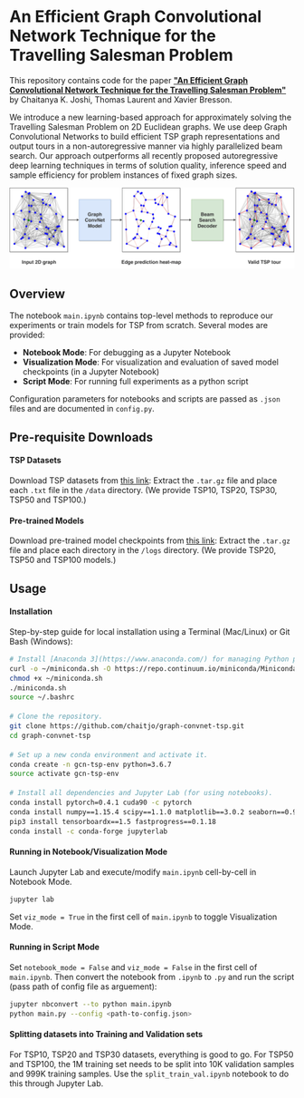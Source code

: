 # An Efficient Graph Convolutional Network Technique for the Travelling Salesman Problem

This repository contains code for the paper 
[**"An Efficient Graph Convolutional Network Technique for the Travelling Salesman Problem"**](https://arxiv.org/abs/1906.01227)
by Chaitanya K. Joshi, Thomas Laurent and Xavier Bresson.

We introduce a new learning-based approach for approximately solving the
Travelling Salesman Problem on 2D Euclidean graphs. 
We use deep Graph Convolutional Networks to build efficient TSP graph representations 
and output tours in a non-autoregressive manner via highly parallelized beam search. 
Our approach outperforms all recently proposed autoregressive deep learning 
techniques in terms of solution quality, inference speed and sample efficiency 
for problem instances of fixed graph sizes. 

![model-blocks](/res/model-blocks.png)

## Overview

The notebook `main.ipynb` contains top-level methods to reproduce our experiments or train models for TSP from scratch.
Several modes are provided:
- **Notebook Mode**: For debugging as a Jupyter Notebook
- **Visualization Mode**: For visualization and evaluation of saved model checkpoints (in a Jupyter Notebook)
- **Script Mode**: For running full experiments as a python script

Configuration parameters for notebooks and scripts are passed as `.json` files and are documented in `config.py`.

## Pre-requisite Downloads

#### TSP Datasets
Download TSP datasets from [this link](https://drive.google.com/open?id=1-5W-S5e7CKsJ9uY9uVXIyxgbcZZNYBrp): 
Extract the `.tar.gz` file and place each `.txt` file in the `/data` directory. (We provide TSP10, TSP20, TSP30, TSP50 and TSP100.) 

#### Pre-trained Models
Download pre-trained model checkpoints from [this link](https://drive.google.com/open?id=1qmk1_5a8XT_hrOV_i3uHM9tMVnZBFEAF): 
Extract the `.tar.gz` file and place each directory in the `/logs` directory. (We provide TSP20, TSP50 and TSP100 models.)

## Usage

#### Installation
Step-by-step guide for local installation using a Terminal (Mac/Linux) or Git Bash (Windows):
```sh
# Install [Anaconda 3](https://www.anaconda.com/) for managing Python packages and environments.
curl -o ~/miniconda.sh -O https://repo.continuum.io/miniconda/Miniconda3-latest-Linux-x86_64.sh
chmod +x ~/miniconda.sh
./miniconda.sh
source ~/.bashrc

# Clone the repository. 
git clone https://github.com/chaitjo/graph-convnet-tsp.git
cd graph-convnet-tsp

# Set up a new conda environment and activate it.
conda create -n gcn-tsp-env python=3.6.7
source activate gcn-tsp-env

# Install all dependencies and Jupyter Lab (for using notebooks).
conda install pytorch=0.4.1 cuda90 -c pytorch
conda install numpy==1.15.4 scipy==1.1.0 matplotlib==3.0.2 seaborn==0.9.0 pandas==0.24.2 networkx==2.2 scikit-learn==0.20.2 tensorflow-gpu==1.12.0 tensorboard==1.12.0
pip3 install tensorboardx==1.5 fastprogress==0.1.18
conda install -c conda-forge jupyterlab
```

#### Running in Notebook/Visualization Mode
Launch Jupyter Lab and execute/modify `main.ipynb` cell-by-cell in Notebook Mode.
```sh
jupyter lab
```

Set `viz_mode = True` in the first cell of `main.ipynb` to toggle Visualization Mode.

#### Running in Script Mode
Set `notebook_mode = False` and `viz_mode = False` in the first cell of `main.ipynb`.
Then convert the notebook from `.ipynb` to `.py` and run the script (pass path of config file as arguement):
```sh
jupyter nbconvert --to python main.ipynb 
python main.py --config <path-to-config.json>
```

#### Splitting datasets into Training and Validation sets
For TSP10, TSP20 and TSP30 datasets, everything is good to go.
For TSP50 and TSP100, the 1M training set needs to be split into 10K validation samples and 999K training samples.
Use the `split_train_val.ipynb` notebook to do this through Jupyter Lab.
